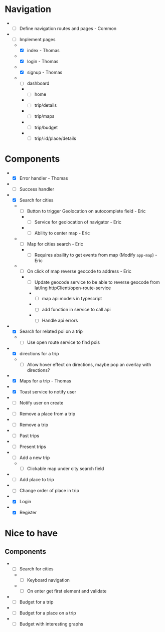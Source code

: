 # Navigation

- *[ ] Define navigation routes and pages - Common
- *[ ] Implement pages
  - *[X] index - Thomas
  - *[X] login - Thomas
  - *[X] signup - Thomas
  - *[ ] dashboard
    - *[ ] home
    - *[ ] trip/details
    - *[ ] trip/maps
    - *[ ] trip/budget
    - *[ ] trip/:id/place/details

# Components

- *[X] Error handler - Thomas
- *[ ] Success handler
- *[X] Search for cities
  - *[ ] Button to trigger Geolocation on autocomplete field - Eric
    - *[ ] Service for geolocation of navigator - Eric
    - *[ ] Ability to center map - Eric
  - *[ ] Map for cities search - Eric
    - *[ ] Requires abaility to get events from map (Modify `app-map`) - Eric
  - *[ ] On click of map reverse geocode to address - Eric
    - *[ ] Update geocode service to be able to reverse geocode from lat/lng httpClient/open-route-service
      - *[ ] map api models in typescript
      - *[ ] add function in service to call api
      - *[ ] Handle api errors
- *[X] Search for related poi on a trip
  - *[ ] Use open route service to find pois
- *[X] directions for a trip
  - *[ ] Allow hover effect on directions, maybe pop an overlay with directions?
- *[X] Maps for a trip - Thomas
- *[X] Toast service to notify user
 - *[ ] Notify user on create
- *[ ] Remove a place from a trip
- *[ ] Remove a trip
- *[ ] Past trips
- *[ ] Present trips
- *[ ] Add a new trip
  - *[ ] Clickable map under city search field
- *[ ] Add place to trip
- *[ ] Change order of place in trip
- *[X] Login
- *[X] Register

# Nice to have

## Components
- *[ ] Search for cities
  - *[ ] Keyboard navigation
  - *[ ] On enter get first element and validate  
- *[ ] Budget for a trip
- *[ ] Budget for a place on a trip
- *[ ] Budget with interesting graphs
